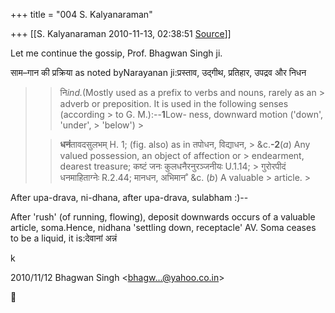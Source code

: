 +++
title = "004 S. Kalyanaraman"

+++
[[S. Kalyanaraman	2010-11-13, 02:38:51 [Source](https://groups.google.com/g/bvparishat/c/1gotq8rYudk)]]



Let me continue the gossip, Prof. Bhagwan Singh ji.

  

साम–गान की प्रक्रिया as noted byNarayanan ji:प्रस्ताव, उद्गीथ, प्रतिहार, उपद्रव और निधन

  

> 
> > नि*ind.*(Mostly used as a prefix to verbs and nouns, rarely as an > adverb or preposition. It is used in the following senses (according > to G. M.):--**1**Low- ness, downward motion ('down', 'under', > 'below') >
> 
> > 
> > 
> >   
> > 
> > 
> > 
> > 
> > **धनं**तावदसुलभम् H. 1; (fig. also) as in तपोधन, विद्याधन, > &c.**-2**(*a*) Any valued possession, an object of affection or > endearment, dearest treasure; कष्टं जनः कुलधनैरनुरञ्जनीयः U.1.14; > गुरोरपीदं धनमाहिताग्नेः R.2.44; मानधन, अभिमान˚ &c. (*b*) A valuable > article. >
> 
> > 

  

After upa-drava, ni-dhana, after upa-drava, sulabham :)--

  

After 'rush' (of running, flowing), deposit downwards occurs of a valuable article, soma.Hence, nidhana 'settling down, receptacle' AV. Soma ceases to be a liquid, it is:देवानां अन्नं

  

k

  

  

2010/11/12 Bhagwan Singh \<[bhagw...@yahoo.co.in]()\>



